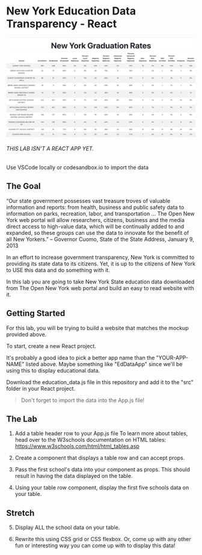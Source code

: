 # New York Education Data Transparency - React

![Mockup](table-example.png)

###### THIS LAB ISN'T A REACT APP YET. 
Use VSCode locally or codesandbox.io to import the data 

## The Goal
“Our state government possesses vast treasure troves of valuable information and reports: from health, business and public safety data to information on parks, recreation, labor, and transportation … The Open New York web portal will allow researchers, citizens, business and the media direct access to high-value data, which will be continually added to and expanded, so these groups can use the data to innovate for the benefit of all New Yorkers.” – Governor Cuomo, State of the State Address, January 9, 2013

In an effort to increase government transparency, New York is committed to providing its state data to its citizens. Yet, it is up to the citizens of New York to USE this data and do something with it.

In this lab you are going to take New York State education data downloaded from The Open New York web portal and build an easy to read website with it.

## Getting Started
For this lab, you will be trying to build a website that matches the mockup provided above.

To start, create a new React project.

It's probably a good idea to pick a better app name than the "YOUR-APP-NAME" listed above. Maybe something like "EdDataApp" since we'll be using this to display educational data. 

Download the education_data.js file in this repository and add it to the "src" folder in your React project.

>Don't forget to import the data into the App.js file!

## The Lab
1. Add a table header row to your App.js file
To learn more about tables, head over to the W3schools documentation on HTML tables: https://www.w3schools.com/html/html_tables.asp

2. Create a component that displays a table row and can accept props.

3. Pass the first school's data into your component as props. This should result in having the data displayed on the table.

4. Using your table row component, display the first five schools data on your table.

## Stretch

5. Display ALL the school data on your table.

6. Rewrite this using CSS grid or CSS flexbox. Or, come up with any other fun or interesting way you can come up with to display this data!
